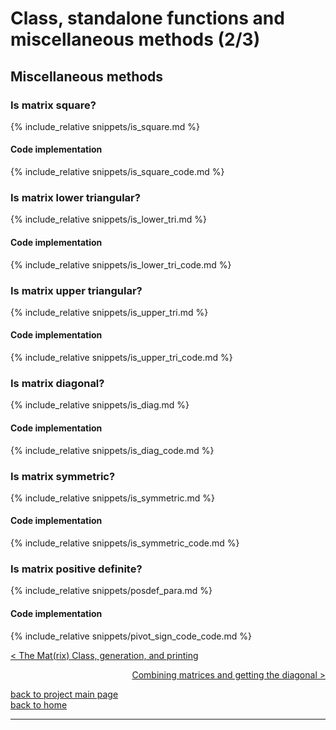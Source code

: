 # Class, standalone functions and miscellaneous methods (2/3)
## Miscellaneous methods 
### Is matrix square?
{% include_relative snippets/is_square.md %}
#### Code implementation
{% include_relative snippets/is_square_code.md %}

### Is matrix lower triangular?
{% include_relative snippets/is_lower_tri.md %}
#### Code implementation
{% include_relative snippets/is_lower_tri_code.md %}

### Is matrix upper triangular?
{% include_relative snippets/is_upper_tri.md %}
#### Code implementation
{% include_relative snippets/is_upper_tri_code.md %}

### Is matrix diagonal?
{% include_relative snippets/is_diag.md %}
#### Code implementation
{% include_relative snippets/is_diag_code.md %}

### Is matrix symmetric?
{% include_relative snippets/is_symmetric.md %}
#### Code implementation
{% include_relative snippets/is_symmetric_code.md %}

### Is matrix positive definite?
{% include_relative snippets/posdef_para.md %}
#### Code implementation
{% include_relative snippets/pivot_sign_code_code.md %}

[< The Mat(rix) Class, generation, and printing](./class_and_standalone_functions_1.md)

<div style="text-align: right">
<a href="https://matt-a-bennett.github.io/numpy_from_scratch/class_and_standalone_functions_3.html">Combining matrices and getting the diagonal ></a>
</div>

[back to project main page](./numpy_from_scratch.md)\
[back to home](../index.md)

---
<script src="https://utteranc.es/client.js"
        repo="Matt-A-Bennett/Matt-A-Bennett.github.io"
        issue-term="https://matt-a-bennett.github.io/numpy_from_scratch/class_and_standalone_functions_2.html"
        theme="github-light"
        crossorigin="anonymous"
        async>
</script>

